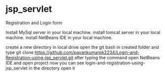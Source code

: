 # jsp_servlet
Registration and Login form

Install MySql server in your local machine.
install tomcat server in your local machine.
install NetBeans IDE in your local machine.

create a new directory in local drive
open the git bash in created folder and type
git clone https://github.com/pavankumarpk2234/Login-and-Registration-using-jsp_servlet.git
after typing the command open NetBeans IDE and open project
now you can see login-and-registration-using-jsp_servlet in the directory open it
